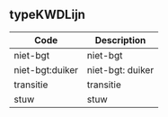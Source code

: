 ## typeKWDLijn				
				
|	Code	|	Description	|
|	---	|	---	|
|	niet-bgt	|	niet-bgt	|
|	niet-bgt:duiker	|	niet-bgt: duiker	|
|	transitie	|	transitie	|
|	stuw	|	stuw	|
